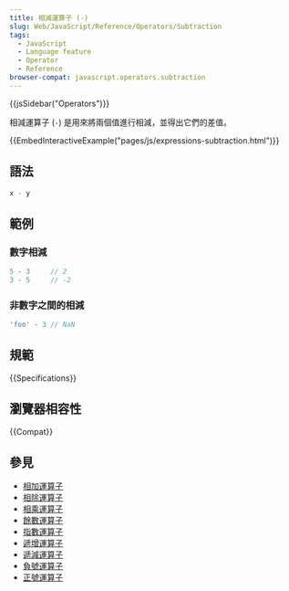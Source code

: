 ```yaml
---
title: 相減運算子 (-)
slug: Web/JavaScript/Reference/Operators/Subtraction
tags:
  - JavaScript
  - Language feature
  - Operator
  - Reference
browser-compat: javascript.operators.subtraction
---
```

{{jsSidebar("Operators")}}

相減運算子 (`-`) 是用來將兩個值進行相減，並得出它們的差值。

{{EmbedInteractiveExample("pages/js/expressions-subtraction.html")}}

## 語法

```js
x - y
```

## 範例

### 數字相減

```js
5 - 3     // 2
3 - 5     // -2
```

### 非數字之間的相減

```js
'foo' - 3 // NaN
```

## 規範

{{Specifications}}

## 瀏覽器相容性

{{Compat}}

## 參見

- [相加運算子](/zh-TW/docs/Web/JavaScript/Reference/Operators/Addition)
- [相除運算子](/zh-TW/docs/Web/JavaScript/Reference/Operators/Division)
- [相乘運算子](/zh-TW/docs/Web/JavaScript/Reference/Operators/Multiplication)
- [餘數運算子](/zh-TW/docs/Web/JavaScript/Reference/Operators/Remainder)
- [指數運算子](/zh-TW/docs/Web/JavaScript/Reference/Operators/Exponentiation)
- [遞增運算子](/zh-TW/docs/Web/JavaScript/Reference/Operators/Increment)
- [遞減運算子](/zh-TW/docs/Web/JavaScript/Reference/Operators/Decrement)
- [負號運算子](/zh-TW/docs/Web/JavaScript/Reference/Operators/Unary_negation)
- [正號運算子](/zh-TW/docs/Web/JavaScript/Reference/Operators/Unary_plus)
